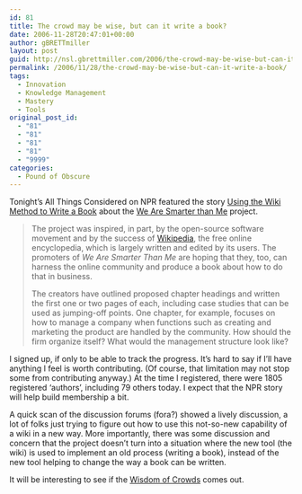 ```yaml
---
id: 81
title: The crowd may be wise, but can it write a book?
date: 2006-11-28T20:47:01+00:00
author: gBRETTmiller
layout: post
guid: http://nsl.gbrettmiller.com/2006/the-crowd-may-be-wise-but-can-it-write-a-book
permalink: /2006/11/28/the-crowd-may-be-wise-but-can-it-write-a-book/
tags:
  - Innovation
  - Knowledge Management
  - Mastery
  - Tools
original_post_id:
  - "81"
  - "81"
  - "81"
  - "81"
  - "9999"
categories:
  - Pound of Obscure
---
```

Tonight&#8217;s All Things Considered on NPR featured the story [Using the Wiki Method to Write a Book](http://www.npr.org/templates/story/story.php?storyId=6545252 "NPR:  Using the Wiki Method to Write a Book") about the [We Are Smarter than Me](http://wearesmarter.org/ "We Are Smarter Than We : Home") project.

<blockquote title="NPR: Using the Wiki Method to Write a Book (28 Nov 06)" cite="http://www.npr.org/templates/story/story.php?storyId=6545252">
  <p>
    The project was inspired, in part, by the open-source software movement and by the success of <a title="Wikipedia" href="http://www.wikipedia.org">Wikipedia</a>, the free online encyclopedia, which is largely written and edited by its users. The promoters of <em>We Are Smarter Than Me</em> are hoping that they, too, can harness the online community and produce a book about how to do that in business.
  </p>
  
  <p>
    The creators have outlined proposed chapter headings and written the first one or two pages of each, including case studies that can be used as jumping-off points. One chapter, for example, focuses on how to manage a company when functions such as creating and marketing the product are handled by the community. How should the firm organize itself? What would the management structure look like?
  </p>
</blockquote>

I signed up, if only to be able to track the progress. It&#8217;s hard to say if I&#8217;ll have anything I feel is worth contributing. (Of course, that limitation may not stop some from contributing anyway.) At the time I registered, there were 1805 registered &#8216;authors&#8217;, including 79 others today. I expect that the NPR story will help build membership a bit.

A quick scan of the discussion forums (fora?) showed a lively discussion, a lot of folks just trying to figure out how to use this not-so-new capability of a wiki in a new way. More importantly, there was some discussion and concern that the project doesn&#8217;t turn into a situation where the new tool (the wiki) is used to implement an old process (writing a book), instead of the new tool helping to change the way a book can be written.

It will be interesting to see if the [Wisdom of Crowds](http://astore.amazon.com/gbrettmiller-20/detail/0385503865/002-5407170-8100056 "Amazon - Wisdom of Crowds") comes out.